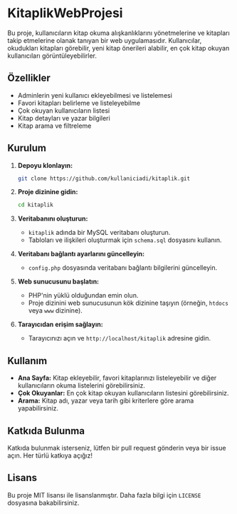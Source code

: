 # KitaplikWebProjesi

Bu proje, kullanıcıların kitap okuma alışkanlıklarını yönetmelerine ve kitapları takip etmelerine olanak tanıyan bir web uygulamasıdır. Kullanıcılar, okudukları kitapları görebilir, yeni kitap önerileri alabilir, en çok kitap okuyan kullanıcıları görüntüleyebilirler.

## Özellikler

- Adminlerin yeni kullanıcı ekleyebilmesi ve listelemesi
- Favori kitapları belirleme ve listeleyebilme
- Çok okuyan kullanıcıların listesi
- Kitap detayları ve yazar bilgileri
- Kitap arama ve filtreleme

## Kurulum

1. **Depoyu klonlayın:**

    ```sh
    git clone https://github.com/kullaniciadi/kitaplik.git
    ```

2. **Proje dizinine gidin:**

    ```sh
    cd kitaplik
    ```

3. **Veritabanını oluşturun:**

    - `kitaplik` adında bir MySQL veritabanı oluşturun.
    - Tabloları ve ilişkileri oluşturmak için `schema.sql` dosyasını kullanın.

4. **Veritabanı bağlantı ayarlarını güncelleyin:**

    - `config.php` dosyasında veritabanı bağlantı bilgilerini güncelleyin.

5. **Web sunucusunu başlatın:**

    - PHP'nin yüklü olduğundan emin olun.
    - Proje dizinini web sunucusunun kök dizinine taşıyın (örneğin, `htdocs` veya `www` dizinine).

6. **Tarayıcıdan erişim sağlayın:**

    - Tarayıcınızı açın ve `http://localhost/kitaplik` adresine gidin.

## Kullanım

- **Ana Sayfa:** Kitap ekleyebilir, favori kitaplarınızı listeleyebilir ve diğer kullanıcıların okuma listelerini görebilirsiniz.
- **Çok Okuyanlar:** En çok kitap okuyan kullanıcıların listesini görebilirsiniz.
- **Arama:** Kitap adı, yazar veya tarih gibi kriterlere göre arama yapabilirsiniz.

## Katkıda Bulunma

Katkıda bulunmak isterseniz, lütfen bir pull request gönderin veya bir issue açın. Her türlü katkıya açığız!

## Lisans

Bu proje MIT lisansı ile lisanslanmıştır. Daha fazla bilgi için `LICENSE` dosyasına bakabilirsiniz.
